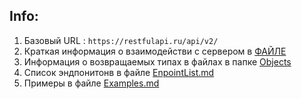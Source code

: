 ## Info:
1) Базовый URL : `https://restfulapi.ru/api/v2/`
2) Краткая информация о взаимодействи с сервером в [ФАЙЛЕ](./IFuckingLoveREST.md)
3) Информация о возвращаемых типах в файлах в папке [Objects](./Objects)
4) Список эндпонитонв в файле [EnpointList.md](./EndpointList.md)
5) Примеры в файле [Examples.md](./Examples.md)
